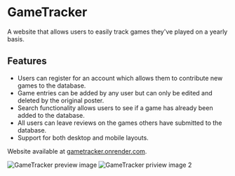 # GameTracker
 A website that allows users to easily track games they've played on a yearly basis.
 
## Features
- Users can register for an account which allows them to contribute new games to the database.
- Game entries can be added by any user but can only be edited and deleted by the original poster.
- Search functionality allows users to see if a game has already been added to the database.
- All users can leave reviews on the games others have submitted to the database.
- Support for both desktop and mobile layouts.

Website available at [gametracker.onrender.com](gametracker.onrender.com).

![GameTracker preview image](https://github.com/MikeMurrey/GameTracker/assets/108901311/be36013c-dcba-4a60-9e53-083891b6f07b)
![GameTracker priview image 2](https://github.com/MikeMurrey/GameTracker/assets/108901311/20ae388c-801b-4766-b37b-781c62f1ed0e)
